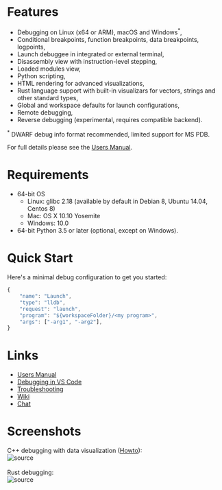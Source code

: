 # Features
- Debugging on Linux (x64 or ARM), macOS and Windows<sup>*</sup>,
- Conditional breakpoints, function breakpoints, data breakpoints, logpoints,
- Launch debuggee in integrated or external terminal,
- Disassembly view with instruction-level stepping,
- Loaded modules view,
- Python scripting,
- HTML rendering for advanced visualizations,
- Rust language support with built-in visualizars for vectors, strings and other standard types,
- Global and workspace defaults for launch configurations,
- Remote debugging,
- Reverse debugging (experimental, requires compatible backend).

<sup>\*</sup> DWARF debug info format recommended, limited support for MS PDB.

For full details please see the [Users Manual](MANUAL.md).

# Requirements
- 64-bit OS
    - Linux: glibc 2.18 (available by default in Debian 8, Ubuntu 14.04, Centos 8)
    - Mac: OS X 10.10 Yosemite
    - Windows: 10.0
- 64-bit Python 3.5 or later (optional, except on Windows).

# Quick Start
Here's a minimal debug configuration to get you started:
```javascript
{
    "name": "Launch",
    "type": "lldb",
    "request": "launch",
    "program": "${workspaceFolder}/<my program>",
    "args": ["-arg1", "-arg2"],
}
```

# Links
- [Users Manual](MANUAL.md)
- [Debugging in VS Code](https://code.visualstudio.com/docs/editor/debugging)
- [Troubleshooting](https://github.com/vadimcn/vscode-lldb/wiki/Troubleshooting)
- [Wiki](https://github.com/vadimcn/vscode-lldb/wiki)
- [Chat](https://gitter.im/vscode-lldb/QnA)


# Screenshots

C++ debugging with data visualization ([Howto](https://github.com/vadimcn/vscode-lldb/wiki/Data-visualization)):<br>
![source](images/plotting.png)
<br>
<br>
Rust debugging:<br>
![source](images/source.png)



